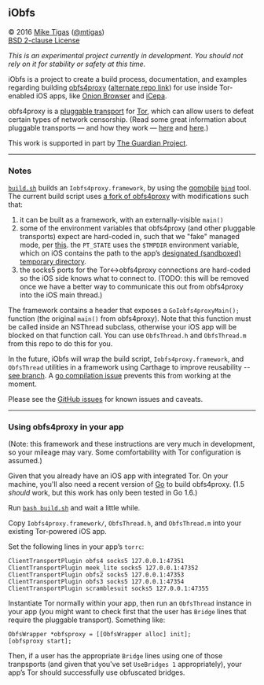 ## iObfs

&copy; 2016 [Mike Tigas][miketigas] ([@mtigas](https://twitter.com/mtigas))  
[BSD 2-clause License][license]

*This is an experimental project currently in development. You should not rely on it for stability or safety at this time.*

iObfs is a project to create a build process, documentation,
and examples regarding building [obfs4proxy][obfs4]
([alternate repo link][obfs4-alt]) for use inside Tor-enabled iOS apps, like [Onion Browser][onion-browser] and [iCepa][icepa].

obfs4proxy is a [pluggable transport][pt] for [Tor][tor], which can allow users to defeat certain types of network censorship. (Read some great information about pluggable transports — and how they work — [here][pt1] and [here][pt2].)

This work is supported in part by [The Guardian Project][guardian].

[miketigas]: https://mike.tig.as/
[license]: https://github.com/mtigas/iObfs/blob/master/LICENSE
[obfs4]: https://github.com/Yawning/obfs4
[obfs4-alt]: https://gitweb.torproject.org/pluggable-transports/obfs4.git/
[pt]: https://www.torproject.org/docs/pluggable-transports.html.en
[pt1]: https://trac.torproject.org/projects/tor/wiki/doc/AChildsGardenOfPluggableTransports
[pt2]: https://trac.torproject.org/projects/tor/wiki/doc/PluggableTransports
[tor]: https://www.torproject.org/
[onion-browser]: https://mike.tig.as/onionbrowser/
[icepa]: https://github.com/iCepa
[guardian]: https://guardianproject.info/

---

### Notes

[`build.sh`](https://github.com/mtigas/iObfs/blob/master/build.sh) builds an `Iobfs4proxy.framework`, by using the [gomobile][gomobile] [`bind`][gobind] tool. The current build script uses [a fork of obfs4proxy](https://github.com/mtigas/obfs4) with modifications such that:

1. it can be built as a framework, with an externally-visible `main()`
2. some of the environment variables that obfs4proxy (and other pluggable transports) expect are hard-coded in, such that we "fake" managed mode, per [this](https://github.com/mtigas/iObfs/wiki/Unmanaged-obfs4proxy). the `PT_STATE` uses the `$TMPDIR` environment variable, which on iOS contains the path to the app’s [designated (sandboxed) temporary directory](https://developer.apple.com/library/ios/documentation/FileManagement/Conceptual/FileSystemProgrammingGuide/FileSystemOverview/FileSystemOverview.html).
3. the socks5 ports for the Tor<->obfs4proxy connections are hard-coded so the iOS side knows what to connect to. (TODO: this will be removed once we have a better way to communicate this out from obfs4proxy into the iOS main thread.)

[gomobile]: https://golang.org/x/mobile/cmd/gomobile
[gobind]: https://godoc.org/golang.org/x/mobile/cmd/gobind

The framework contains a header that exposes a `GoIobfs4proxyMain();` function (the original `main()` from obfs4proxy). Note that this function must be called inside an NSThread subclass, otherwise your iOS app will be blocked on that function call. You can use `ObfsThread.h` and `ObfsThread.m` from this repo to do this for you.

In the future, iObfs will wrap the build script, `Iobfs4proxy.framework`, and `ObfsThread` utilities in a framework using Carthage to improve reusability -- [see branch](https://github.com/mtigas/iObfs/tree/framework). A [go compilation issue](https://github.com/golang/go/issues/12896) prevents this from working at the moment.

Please see the [GitHub issues](https://github.com/mtigas/iObfs/issues) for known issues and caveats.

---

### Using obfs4proxy in your app

(Note: this framework and these instructions are very much in development, so your mileage may vary. Some comfortability with Tor configuration is assumed.)

Given that you already have an iOS app with integrated Tor. On your machine, you'll also need a recent version of [Go](https://golang.org/) to build obfs4proxy. (1.5 _should_ work, but this work has only been tested in Go 1.6.)

Run [`bash build.sh`](https://github.com/mtigas/iObfs/blob/master/build.sh) and wait a little while.

Copy `Iobfs4proxy.framework/`, `ObfsThread.h`, and `ObfsThread.m` into your existing Tor-powered iOS app.

Set the following lines in your app’s `torrc`:

```
ClientTransportPlugin obfs4 socks5 127.0.0.1:47351
ClientTransportPlugin meek_lite socks5 127.0.0.1:47352
ClientTransportPlugin obfs2 socks5 127.0.0.1:47353
ClientTransportPlugin obfs3 socks5 127.0.0.1:47354
ClientTransportPlugin scramblesuit socks5 127.0.0.1:47355
```

Instantiate Tor normally within your app, then run an `ObfsThread` instance in your app (you might want to check first that the user has `Bridge` lines that require the pluggable transport). Something like:

```objc
ObfsWrapper *obfsproxy = [[ObfsWrapper alloc] init];
[obfsproxy start];
```

Then, if a user has the appropriate `Bridge` lines using one of those tranpsports (and given that you've set `UseBridges 1` appropriately), your app’s Tor should successfully use obfuscated bridges.
